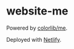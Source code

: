 # website-me

Powered by [colorlib/me](https://colorlib.com/wp/template/me/).

Deployed with [Netlify](https://www.netlify.com/).
